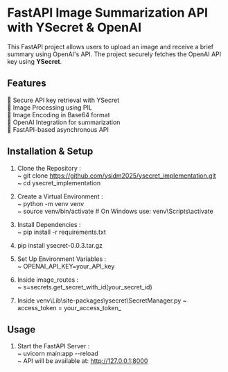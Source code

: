 # FastAPI Image Summarization API with YSecret & OpenAI

This FastAPI project allows users to upload an image and receive a brief summary using OpenAI's API. The project securely fetches the OpenAI API key using **YSecret**.

## Features

🌟 Secure API key retrieval with YSecret  
🌟 Image Processing using PIL  
🌟 Image Encoding in Base64 format  
🌟 OpenAI Integration for summarization  
🌟 FastAPI-based asynchronous API  

## Installation & Setup

1. Clone the Repository :  
   ~ git clone https://github.com/ysidm2025/ysecret_implementation.git  
   ~ cd ysecret_implementation  

3. Create a Virtual Environment :  
   ~ python -m venv venv  
   ~ source venv/bin/activate  # On Windows use: venv\Scripts\activate  

4. Install Dependencies :  
   ~ pip install -r requirements.txt  

5. pip install ysecret-0.0.3.tar.gz  
  
6. Set Up Environment Variables :  
   ~ OPENAI_API_KEY=your_API_key  

7. Inside image_routes :  
   ~ s=secrets.get_secret_with_id(your_secret_id)  

8. Inside venv\Lib\site-packages\ysecret\SecretManager.py
   ~ access_token = your_access_token_

## Usage

1. Start the FastAPI Server :  
   ~ uvicorn main:app --reload  
   ~ API will be available at: http://127.0.0.1:8000  




